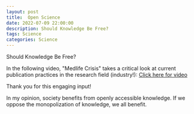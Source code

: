 ```yaml
---
layout: post
title:  Open Science
date: 2022-07-09 22:00:00
description: Should Knowledge Be Free?
tags: Science
categories: Science
---
```

Should Knowledge Be Free?

In the following video, "Medlife Crisis" takes a critical look at current publication practices in the research field (industry!): <a href="https://www.youtube.com/watch?v=PriwCi6SzLo">Click here for video</a>  

Thank you for this engaging input!

In my opinion, society benefits from openly accessible knowledge. If we oppose the monopolization of knowledge, we all benefit. 
